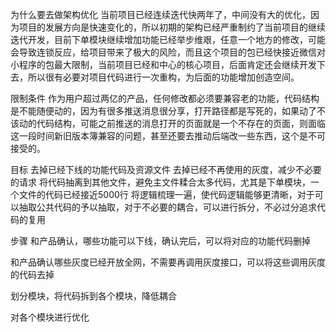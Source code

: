 为什么要去做架构优化
当前项目已经连续迭代快两年了，中间没有大的优化，因为项目的发展方向是快速变化的，所以初期的架构已经严重制约了当前项目的继续迭代开发，目前下单模块继续增加功能已经举步维艰，任意一个地方的修改，可能会导致连锁反应，给项目带来了极大的风险，而且这个项目的包已经快接近微信对小程序的包最大限制，当前项目已经和中心的核心项目，后面肯定还会继续开发下去，所以很有必要对项目代码进行一次重构，为后面的功能增加创造空间。

限制条件
作为用户超过两亿的产品，任何修改都必须要兼容老的功能，代码结构是不能随便动的，因为有很多推送消息很分享，打开路径都是写死的，如果动了不该动的代码结构，可能之前推送的消息打开的页面就是一个不存在的页面，则面临这一段时间新旧版本簿兼容的问题，甚至还要去推动后端改一些东西，这个是不可接受的。

目标
去掉已经下线的功能代码及资源文件
去掉已经不再使用的灰度，减少不必要的请求
将代码抽离到其他文件，避免主文件糅合太多代码，尤其是下单模块，一个文件的代码已经接近5000行
将逻辑梳理一遍，使代码逻辑能够更清晰，对于可以抽取公共代码的予以抽取，对于不必要的耦合，可以进行拆分，不必过分追求代码的复用

步骤
和产品确认，哪些功能可以下线，确认完后，可以将对应的功能代码删掉

和产品确认哪些灰度已经开放全网，不需要再调用灰度接口，可以将这些调用灰度的代码去掉

划分模块，将代码拆到各个模块，降低耦合

对各个模块进行优化



